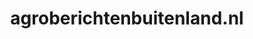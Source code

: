 ---
layout: post
title:  "agroberichtenbuitenland.nl"
internal_url:  "/dutchgov/agroberichtenbuitenland.nl.html"
categories: dutchgov
---